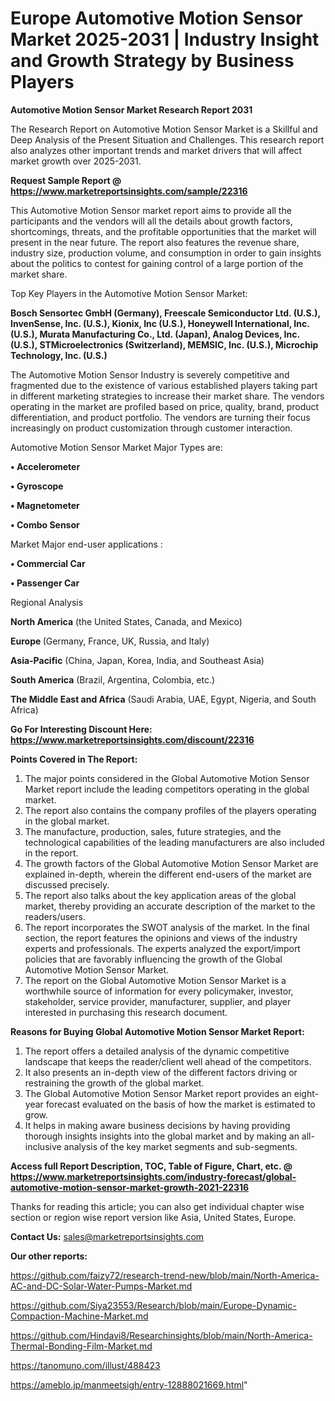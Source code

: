 # Europe Automotive Motion Sensor Market 2025-2031 | Industry Insight and Growth Strategy by Business Players

<strong>Automotive Motion Sensor Market Research Report 2031</strong>

The Research Report on Automotive Motion Sensor Market is a Skillful and Deep Analysis of the Present Situation and Challenges. This research report also analyzes other important trends and market drivers that will affect market growth over 2025-2031.

<strong>Request Sample Report @ <a href=https://www.marketreportsinsights.com/sample/22316>https://www.marketreportsinsights.com/sample/22316</a></strong>

This Automotive Motion Sensor market report aims to provide all the participants and the vendors will all the details about growth factors, shortcomings, threats, and the profitable opportunities that the market will present in the near future. The report also features the revenue share, industry size, production volume, and consumption in order to gain insights about the politics to contest for gaining control of a large portion of the market share.

Top Key Players in the Automotive Motion Sensor Market:

<strong>Bosch Sensortec GmbH (Germany), Freescale Semiconductor Ltd. (U.S.), InvenSense, Inc. (U.S.), Kionix, Inc (U.S.), Honeywell International, Inc. (U.S.), Murata Manufacturing Co., Ltd. (Japan), Analog Devices, Inc. (U.S.), STMicroelectronics (Switzerland), MEMSIC, Inc. (U.S.), Microchip Technology, Inc. (U.S.)</strong>

The Automotive Motion Sensor Industry is severely competitive and fragmented due to the existence of various established players taking part in different marketing strategies to increase their market share. The vendors operating in the market are profiled based on price, quality, brand, product differentiation, and product portfolio. The vendors are turning their focus increasingly on product customization through customer interaction.

Automotive Motion Sensor Market Major Types are:

<strong>• Accelerometer

• Gyroscope

• Magnetometer

• Combo Sensor</strong>

Market Major end-user applications :

<strong>• Commercial Car

• Passenger Car</strong>

Regional Analysis

</u><strong><b>North America</b></strong> (the United States, Canada, and Mexico)

<strong><b>Europe </b></strong>(Germany, France, UK, Russia, and Italy)

<strong><b>Asia-Pacific</b></strong> (China, Japan, Korea, India, and Southeast Asia)

<strong><b>South America</b></strong> (Brazil, Argentina, Colombia, etc.)

<strong><b>The Middle East and Africa</b></strong> (Saudi Arabia, UAE, Egypt, Nigeria, and South Africa)

<strong>Go For Interesting Discount Here: <a href=https://www.marketreportsinsights.com/discount/22316>https://www.marketreportsinsights.com/discount/22316</a></strong>

<strong>Points Covered in The Report:</strong>
<ol>
  <li>The major points considered in the Global Automotive Motion Sensor Market report include the leading competitors operating in the global market.</li>
  <li>The report also contains the company profiles of the players operating in the global market.</li>
  <li>The manufacture, production, sales, future strategies, and the technological capabilities of the leading manufacturers are also included in the report.</li>
  <li>The growth factors of the Global Automotive Motion Sensor Market are explained in-depth, wherein the different end-users of the market are discussed precisely.</li>
  <li>The report also talks about the key application areas of the global market, thereby providing an accurate description of the market to the readers/users.</li>
  <li>The report incorporates the SWOT analysis of the market. In the final section, the report features the opinions and views of the industry experts and professionals. The experts analyzed the export/import policies that are favorably influencing the growth of the Global Automotive Motion Sensor Market.</li>
  <li>The report on the Global Automotive Motion Sensor Market is a worthwhile source of information for every policymaker, investor, stakeholder, service provider, manufacturer, supplier, and player interested in purchasing this research document.</li>
</ol>
<strong>Reasons for Buying Global Automotive Motion Sensor Market Report:</strong>

<ol>
  <li>The report offers a detailed analysis of the dynamic competitive landscape that keeps the reader/client well ahead of the competitors.</li>
  <li>It also presents an in-depth view of the different factors driving or restraining the growth of the global market.</li>
  <li>The Global Automotive Motion Sensor Market report provides an eight-year forecast evaluated on the basis of how the market is estimated to grow.</li>
  <li>It helps in making aware business decisions by having providing thorough insights insights into the global market and by making an all-inclusive analysis of the key market segments and sub-segments.</li>
</ol>
<strong>Access full Report Description, TOC, Table of Figure, Chart, etc. @ <a href=https://www.marketreportsinsights.com/industry-forecast/global-automotive-motion-sensor-market-growth-2021-22316>https://www.marketreportsinsights.com/industry-forecast/global-automotive-motion-sensor-market-growth-2021-22316</a></strong>


Thanks for reading this article; you can also get individual chapter wise section or region wise report version like Asia, United States, Europe.

<strong>Contact Us:</strong>
sales@marketreportsinsights.com

<strong>Our other reports:</strong>

<a href=https://github.com/faizy72/research-trend-new/blob/main/North-America-AC-and-DC-Solar-Water-Pumps-Market.md>https://github.com/faizy72/research-trend-new/blob/main/North-America-AC-and-DC-Solar-Water-Pumps-Market.md</a>

<a href=https://github.com/Siya23553/Research/blob/main/Europe-Dynamic-Compaction-Machine-Market.md>https://github.com/Siya23553/Research/blob/main/Europe-Dynamic-Compaction-Machine-Market.md</a>

<a href=https://github.com/Hindavi8/Researchinsights/blob/main/North-America-Thermal-Bonding-Film-Market.md>https://github.com/Hindavi8/Researchinsights/blob/main/North-America-Thermal-Bonding-Film-Market.md</a>

<a href=https://tanomuno.com/illust/488423>https://tanomuno.com/illust/488423</a>

<a href=https://ameblo.jp/manmeetsigh/entry-12888021669.html>https://ameblo.jp/manmeetsigh/entry-12888021669.html</a>"
